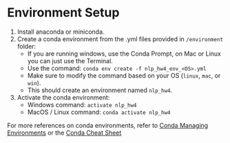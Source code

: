 # Environment Setup

1. Install anaconda or miniconda.
2. Create a conda environment from the .yml files provided in `/environment` folder:
    - If you are running windows, use the Conda Prompt, on Mac or Linux you can just use the Terminal.
    - Use the command: `conda env create -f nlp_hw4_env_<OS>.yml`
    - Make sure to modify the command based on your OS (`linux`, `mac`, or `win`).
    - This should create an environment named `nlp_hw4`. 
3. Activate the conda environment:
    - Windows command: `activate nlp_hw4` 
    - MacOS / Linux command: `conda activate nlp_hw4`

For more references on conda environments, refer to [Conda Managing Environments](https://docs.conda.io/projects/conda/en/latest/user-guide/tasks/manage-environments.html) or the [Conda Cheat Sheet](https://docs.conda.io/projects/conda/en/4.6.0/_downloads/52a95608c49671267e40c689e0bc00ca/conda-cheatsheet.pdf)

